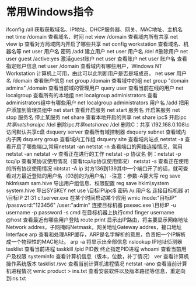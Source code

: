 常用Windows指令
===
ifconfig /all 获取获取域名、IP地址、DHCP服务器、网关、MAC地址、主机名
net time /domain 查看域名、时间
net view /domain 查看域内所有共享
net view ip 查看对方局域网内开启了哪些共享
net config workstation 查看域名、机器名等
net user 用户名 密码 /add 建立用户
net user 用户名 /del #删除用户
net user guest /active:yes 激活guest账户
net user 查看账户
net user 账户名 查看指定账户信息
net user /domain 查看域内有哪些用户，Windows NT Workstation 计算机上可用，由此可以此判断用户是否是域成员。
net user 用户名 /domain 查看账户信息
net group /domain 查看域中的组
net group "domain admins" /domain 查看当前域的管理用户
query user 查看当前在线的用户
net localgroup 查看所有的本地组
net localgroup administrators 查看administrators组中有哪些用户
net localgroup administrators 用户名 /add 把用户添加到管理员组中
net start 查看开启服务
net start 服务名 开启某服务
net stop 服务名 停止某服务
net share 查看本地开启的共享
net share ipc$ 开启ipc$共享
net share ipc$ /del 删除ipc$共享
net share c$ /del 删除C：共享
\\192.168.0.108\c 访问默认共享c盘
dsquery server 查看所有域控制器
dsquery subnet 查看域内内子网
dsquery group 查看域内工作组
dsquery site 查看域内站点
netstat -a 查看开启了哪些端口,常用netstat -an
netstat -n 查看端口的网络连接情况，常用netstat -an
netstat -v 查看正在进行的工作
netstat -p 协议名 例：netstat -p tcq/ip 查看某协议使用情况（查看tcp/ip协议使用情况）
netstat -s 查看正在使用的所有协议使用情况
nbtstat -A ip 对方136到139其中一个端口开了的话，就可查看对方最近登陆的用户名（03前的为用户名）-注意：参数-A要大写
reg save hklm\sam sam.hive 导出用户组信息、权限配置
reg save hklm\system system.hive 导出SYSKEY
net use \\目标IP\ipc$ 密码 /u:用户名 连接目标机器
at \\目标IP 21:31 c:\server.exe 在某个时间启动某个应用
wmic /node:"目标IP" /password:"123456" /user:"admin" 连接目标机器
psexec.exe \\目标IP -u username -p password -s cmd 在目标机器上执行cmd
finger username @host 查看最近有哪些用户登陆
route print 显示出IP路由，将主要显示网络地址Network addres，子网掩码Netmask，网关地址Gateway addres，接口地址Interface
arp 查看和处理ARP缓存，ARP是名字解析的意思，负责把一个IP解析成一个物理性的MAC地址。
arp -a 将显示出全部信息
nslookup IP地址侦测器
tasklist 查看当前进程
taskkill /pid PID数 终止指定PID进程
whoami 查看当前用户及权限
systeminfo 查看计算机信息（版本，位数，补丁情况）
ver 查看计算机操作系统版本
tasklist /svc 查看当前计算机进程情况
netstat -ano 查看当前计算机进程情况
wmic product > ins.txt 查看安装软件以及版本路径等信息，重定向到ins.txt


